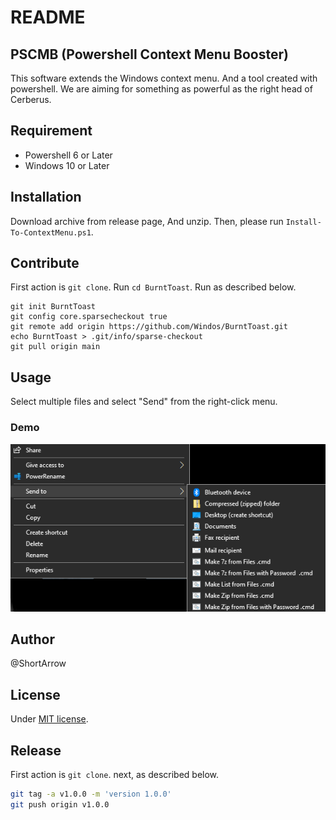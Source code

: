 # README

## PSCMB (Powershell Context Menu Booster)

This software extends the Windows context menu. And a tool created with powershell. We are aiming for something as powerful as the right head of Cerberus.

## Requirement

* Powershell 6 or Later
* Windows 10 or Later

## Installation

Download archive from release page, And unzip.
Then, please run `Install-To-ContextMenu.ps1`.

## Contribute

First action is `git clone`.
Run `cd BurntToast`.
Run as described below.
```
git init BurntToast
git config core.sparsecheckout true
git remote add origin https://github.com/Windos/BurntToast.git
echo BurntToast > .git/info/sparse-checkout
git pull origin main 
```

## Usage

Select multiple files and select "Send" from the right-click menu.

### Demo

![img](Demo.png)

## Author

@ShortArrow

## License

Under [MIT license](https://en.wikipedia.org/wiki/MIT_License).

## Release

First action is `git clone`. next, as described below.

```bash
git tag -a v1.0.0 -m 'version 1.0.0'
git push origin v1.0.0
```